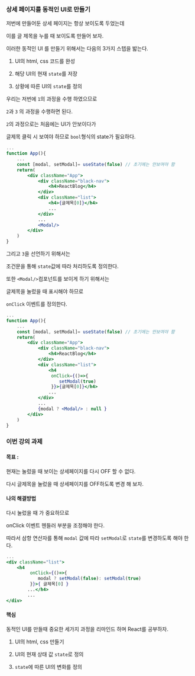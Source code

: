 ### 상세 페이지를 동적인 UI로 만들기

저번에 만들어둔 상세 페이지는 항상 보이도록 두었는데

이를 글 제목을 누를 때 보이도록 만들어 보자.

이러한 동적인 UI 를 만들기 위해서는 다음의 3가지 스텝을 밟는다.

1. UI의 html, css 코드를 완성

2. 해당 UI의 현재 ```state```를 저장

3. 상황에 따른 UI의 ```state```를 정의

우리는 저번에 ```1```의 과정을 수행 하였으므로

```2```과 ```3``` 의 과정을 수행하면 된다.

```2```의 과정으로는 처음에는 UI가 안보이다가 

글제목 클릭 시 보여야 하므로 ```bool```형식의 state가 필요하다.

```jsx
...
function App(){
    ...
    const [modal, setModal]= useState(false) // 초기에는 안보여야 함
    return(
        <div className="App">
            <div className="black-nav">
                <h4>ReactBlog</h4>
            </div>
            <div className="list">
                <h4>{글제목[0]}</h4>
                ...
            </div>
            ...
            <Modal/>
        </div>
    )
}
```
그리고 ```3```을 선언하기 위해서는 

조건문을 통해 ```state```값에 따라 처리하도록 정의한다.

또한 ```<Modal/>```컴포넌트를 보이게 하기 위해서는 

글제목을 눌렀을 때 표시해야 하므로

```onClick``` 이벤트를 정의한다.

```jsx
...
function App(){
    ...
    const [modal, setModal]= useState(false) // 초기에는 안보여야 함
    return(
        <div className="App">
            <div className="black-nav">
                <h4>ReactBlog</h4>
            </div>
            <div className="list">
                <h4
                 onClick={()=>{
                    setModal(true)
                 }}>{글제목[0]}</h4>
                ...
            </div>
            ...
            {modal ? <Modal/> : null }
        </div>
    )
}
```

### 이번 강의 과제

#### 목표 :

현재는 눌렀을 때 보이는 상세페이지를 다시 OFF 할 수 없다.

다시 글제목을 눌렀을 때 상세페이지를 OFF하도록 변경 해 보자.

#### 나의 해결방법

다시 눌렀을 때 가 중요하므로

onClick 이벤트 헨들러 부분을 조정해야 한다.

따라서 삼항 연산자를 통해 ```modal``` 값에 따라 ```setModal```로 ```state```를 변경하도록 해야 한다.

```jsx
...
<div className="list">
    <h4
         onClick={()=>{
            modal ? setModal(false): setModal(true)
         }}>{ 글제목[0] } 
        ...</h4>
        ...
</div>
```

#### 핵심

동적인 UI를 만들때 중요한 세가지 과정을 리마인드 하며 React를 공부하자.

1. UI의 html, css 만들기

2. UI의 현재 상태 값 ```state```로 정의

3. ```state```에 따른 UI의 변화를 정의


